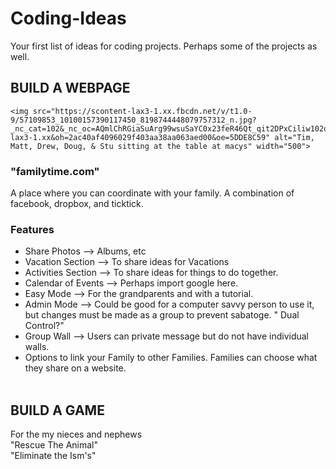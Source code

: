 <DOCTYPE html>
    <body>
<h1> Coding-Ideas </h1>
<p>
  Your first list of ideas for coding projects. Perhaps some of the projects as well. <br>
  </p>

<h2> BUILD A WEBPAGE </h2>
    
    <img src="https://scontent-lax3-1.xx.fbcdn.net/v/t1.0-9/57109853_10100157390117450_8198744448079757312_n.jpg?_nc_cat=102&_nc_oc=AQmlChRGiaSuArg99wsuSaYC0x23feR46Qt_qit2DPxCiliw102oVBmJqGwe7UdiwHE&_nc_ht=scontent-lax3-1.xx&oh=2ac40af4096029f403aa38aa063aed00&oe=5DDE8C59" alt="Tim, Matt, Drew, Doug, & Stu sitting at the table at macys" width="500">
<h3> "familytime.com"</h3>
<p>  A place where you can coordinate with your family. A combination of facebook, dropbox, and ticktick. </p>

   <h3> Features </h3>
     <p>
<ul>  <li> Share Photos --> Albums, etc </li>
      <li> Vacation Section --> To share ideas for Vacations </li>
      <li> Activities Section --> To share ideas for things to do together. </li>
      <li> Calendar of Events --> Perhaps import google here. </li>
      <li> Easy Mode --> For the grandparents and with a tutorial. </li>
      <li> Admin Mode --> Could be good for a computer savvy person to use it, but changes must be made as a group to prevent sabatoge. " Dual Control?"</li>
      <li> Group Wall --> Users can private message but do not have individual walls. </li>
      <li> Options to link your Family to other Families. Families can choose what they share on a website. </li>   </ul>
    </p>


<h2> BUILD A GAME </h2>
<p>  For the my nieces and nephews<br>
"Rescue The Animal"<br>
"Eliminate the Ism's"<br>  </p>
  </p>

  </body> 
  
</html>

